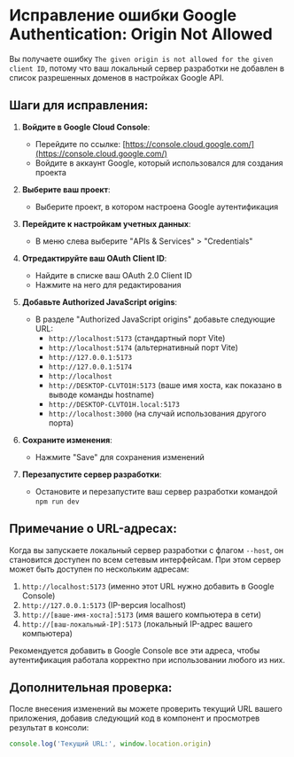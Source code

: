 # Исправление ошибки Google Authentication: Origin Not Allowed

Вы получаете ошибку `The given origin is not allowed for the given client ID`, потому что ваш локальный сервер разработки не добавлен в список разрешенных доменов в настройках Google API.

## Шаги для исправления:

1. **Войдите в Google Cloud Console**:

   - Перейдите по ссылке: [https://console.cloud.google.com/](https://console.cloud.google.com/)
   - Войдите в аккаунт Google, который использовался для создания проекта

2. **Выберите ваш проект**:

   - Выберите проект, в котором настроена Google аутентификация

3. **Перейдите к настройкам учетных данных**:

   - В меню слева выберите "APIs & Services" > "Credentials"

4. **Отредактируйте ваш OAuth Client ID**:

   - Найдите в списке ваш OAuth 2.0 Client ID
   - Нажмите на него для редактирования

5. **Добавьте Authorized JavaScript origins**:

   - В разделе "Authorized JavaScript origins" добавьте следующие URL:
     - `http://localhost:5173` (стандартный порт Vite)
     - `http://localhost:5174` (альтернативный порт Vite)
     - `http://127.0.0.1:5173`
     - `http://127.0.0.1:5174`
     - `http://localhost`
     - `http://DESKTOP-CLVTO1H:5173` (ваше имя хоста, как показано в выводе команды hostname)
     - `http://DESKTOP-CLVTO1H.local:5173`
     - `http://localhost:3000` (на случай использования другого порта)

6. **Сохраните изменения**:

   - Нажмите "Save" для сохранения изменений

7. **Перезапустите сервер разработки**:
   - Остановите и перезапустите ваш сервер разработки командой `npm run dev`

## Примечание о URL-адресах:

Когда вы запускаете локальный сервер разработки с флагом `--host`, он становится доступен по всем сетевым интерфейсам. При этом сервер может быть доступен по нескольким адресам:

1. `http://localhost:5173` (именно этот URL нужно добавить в Google Console)
2. `http://127.0.0.1:5173` (IP-версия localhost)
3. `http://[ваше-имя-хоста]:5173` (имя вашего компьютера в сети)
4. `http://[ваш-локальный-IP]:5173` (локальный IP-адрес вашего компьютера)

Рекомендуется добавить в Google Console все эти адреса, чтобы аутентификация работала корректно при использовании любого из них.

## Дополнительная проверка:

После внесения изменений вы можете проверить текущий URL вашего приложения, добавив следующий код в компонент и просмотрев результат в консоли:

```js
console.log('Текущий URL:', window.location.origin)
```
